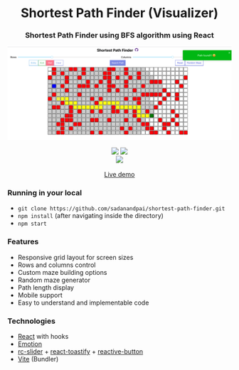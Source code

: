 <div align="center">
<h1>Shortest Path Finder (Visualizer)</h1>

### Shortest Path Finder using BFS algorithm using React

<a href="https://sadanandpai.github.io/single-page-resume-builder/dist/"><img src="cover/cover.png" alt="cover"/></a>

[![](https://img.shields.io/github/stars/sadanandpai/shortest-path-finder?style=for-the-badge)](#stars)
[![](https://img.shields.io/github/forks/sadanandpai/shortest-path-finder?style=for-the-badge)](#forks)<br>
![](https://visitor-badge.glitch.me/badge?page_id=shortest-path-finder)

<a href="https://sadanandpai.github.io/shortest-path-finder/dist/">Live demo</a>

</div>

### Running in your local

- `git clone https://github.com/sadanandpai/shortest-path-finder.git`
- `npm install` (after navigating inside the directory)
- `npm start`

### Features

- Responsive grid layout for screen sizes
- Rows and columns control
- Custom maze building options
- Random maze generator
- Path length display
- Mobile support
- Easy to understand and implementable code

### Technologies

- [React](https://reactjs.org/) with hooks
- [Emotion](https://emotion.sh/)
- [rc-slider](https://slider-react-component.vercel.app/) + [react-toastify](https://fkhadra.github.io/react-toastify) + [reactive-button](https://www.arifszn.com/reactive-button/)
- [Vite](https://vitejs.dev/) (Bundler)
